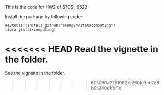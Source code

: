 This is the code for HW2 of STCSI-6520

Install the package by following code:

```
devtools::install_github("sdeng24/statscomputing")
library(statscomputing)
```

<<<<<<< HEAD
Read the vignette in the folder.
=======
See the vignette in the folder.
>>>>>>> 603060a22510627e260fe3ed7c8b0b240e1fbf1d

